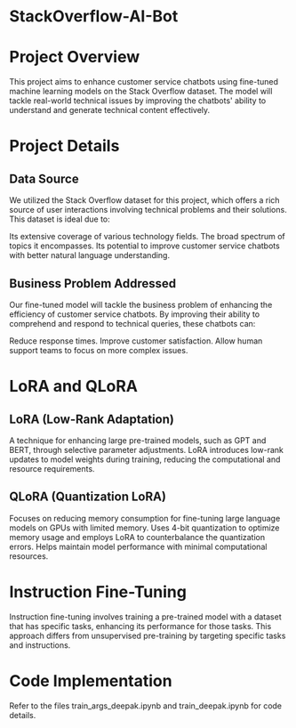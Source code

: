 # StackOverflow-AI-Bot

# Project Overview
This project aims to enhance customer service chatbots using fine-tuned machine learning models on the Stack Overflow dataset. The model will tackle real-world technical issues by improving the chatbots' ability to understand and generate technical content effectively.

# Project Details
## Data Source
We utilized the Stack Overflow dataset for this project, which offers a rich source of user interactions involving technical problems and their solutions. This dataset is ideal due to:

Its extensive coverage of various technology fields.
The broad spectrum of topics it encompasses.
Its potential to improve customer service chatbots with better natural language understanding.

## Business Problem Addressed
Our fine-tuned model will tackle the business problem of enhancing the efficiency of customer service chatbots. By improving their ability to comprehend and respond to technical queries, these chatbots can:

Reduce response times.
Improve customer satisfaction.
Allow human support teams to focus on more complex issues.

# LoRA and QLoRA
## LoRA (Low-Rank Adaptation)

A technique for enhancing large pre-trained models, such as GPT and BERT, through selective parameter adjustments.
LoRA introduces low-rank updates to model weights during training, reducing the computational and resource requirements.

## QLoRA (Quantization LoRA)

Focuses on reducing memory consumption for fine-tuning large language models on GPUs with limited memory.
Uses 4-bit quantization to optimize memory usage and employs LoRA to counterbalance the quantization errors.
Helps maintain model performance with minimal computational resources.

# Instruction Fine-Tuning
Instruction fine-tuning involves training a pre-trained model with a dataset that has specific tasks, enhancing its performance for those tasks. This approach differs from unsupervised pre-training by targeting specific tasks and instructions.

# Code Implementation
Refer to the files train_args_deepak.ipynb and train_deepak.ipynb for code details.
